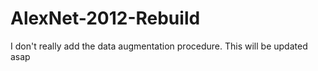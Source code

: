 # AlexNet-2012-Rebuild
I don't really add the data augmentation procedure. This will be updated asap
